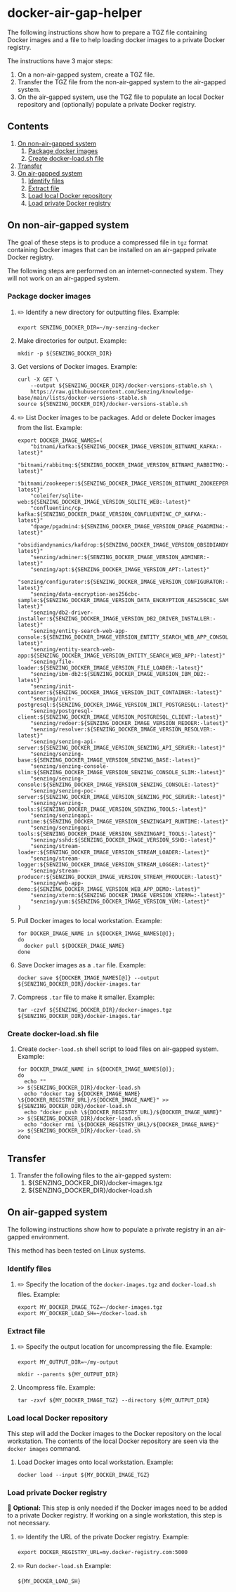 # docker-air-gap-helper

The following instructions show how to prepare a TGZ file containing
Docker images and a file to help loading docker images to a private Docker registry.

The instructions have 3 major steps:

1. On a non-air-gapped system, create a TGZ file.
1. Transfer the TGZ file from the non-air-gapped system to the air-gapped system.
1. On the air-gapped system, use the TGZ file to populate an local Docker repository
   and (optionally) populate a private Docker registry.

## Contents

1. [On non-air-gapped system](#on-non-air-gapped-system)
    1. [Package docker images](#package-docker-images)
    1. [Create docker-load.sh file](#create-docker-loadsh-file)
1. [Transfer](#transfer)
1. [On air-gapped system](#on-air-gapped-system)
    1. [Identify files](#identify-files)
    1. [Extract file](#extract-file)
    1. [Load local Docker repository](#load-local-docker-repository)
    1. [Load private Docker registry](#load-private-docker-registry)

## On non-air-gapped system

The goal of these steps is to produce a compressed file in `tgz` format
containing Docker images that can be installed on an air-gapped private Docker registry.

The following steps are performed on an internet-connected system.
They will not work on an air-gapped system.

### Package docker images

1. :pencil2: Identify a new directory for outputting files.
   Example:

    ```console
    export SENZING_DOCKER_DIR=~/my-senzing-docker

    ```

1. Make directories for output.
   Example:

    ```console
    mkdir -p ${SENZING_DOCKER_DIR}

    ```

1. Get versions of Docker images.
   Example:

    ```console
    curl -X GET \
        --output ${SENZING_DOCKER_DIR}/docker-versions-stable.sh \
        https://raw.githubusercontent.com/Senzing/knowledge-base/main/lists/docker-versions-stable.sh
    source ${SENZING_DOCKER_DIR}/docker-versions-stable.sh

    ```

1. :pencil2: List Docker images to be packages.
   Add or delete Docker images from the list.
   Example:

    ```console
    export DOCKER_IMAGE_NAMES=(
        "bitnami/kafka:${SENZING_DOCKER_IMAGE_VERSION_BITNAMI_KAFKA:-latest}"
        "bitnami/rabbitmq:${SENZING_DOCKER_IMAGE_VERSION_BITNAMI_RABBITMQ:-latest}"
        "bitnami/zookeeper:${SENZING_DOCKER_IMAGE_VERSION_BITNAMI_ZOOKEEPER:-latest}"
        "coleifer/sqlite-web:${SENZING_DOCKER_IMAGE_VERSION_SQLITE_WEB:-latest}"
        "confluentinc/cp-kafka:${SENZING_DOCKER_IMAGE_VERSION_CONFLUENTINC_CP_KAFKA:-latest}"
        "dpage/pgadmin4:${SENZING_DOCKER_IMAGE_VERSION_DPAGE_PGADMIN4:-latest}"
        "obsidiandynamics/kafdrop:${SENZING_DOCKER_IMAGE_VERSION_OBSIDIANDYNAMICS_KAFDROP:-latest}"
        "senzing/adminer:${SENZING_DOCKER_IMAGE_VERSION_ADMINER:-latest}"
        "senzing/apt:${SENZING_DOCKER_IMAGE_VERSION_APT:-latest}"
        "senzing/configurator:${SENZING_DOCKER_IMAGE_VERSION_CONFIGURATOR:-latest}"
        "senzing/data-encryption-aes256cbc-sample:${SENZING_DOCKER_IMAGE_VERSION_DATA_ENCRYPTION_AES256CBC_SAMPLE:-latest}"
        "senzing/db2-driver-installer:${SENZING_DOCKER_IMAGE_VERSION_DB2_DRIVER_INSTALLER:-latest}"
        "senzing/entity-search-web-app-console:${SENZING_DOCKER_IMAGE_VERSION_ENTITY_SEARCH_WEB_APP_CONSOLE:-latest}"
        "senzing/entity-search-web-app:${SENZING_DOCKER_IMAGE_VERSION_ENTITY_SEARCH_WEB_APP:-latest}"
        "senzing/file-loader:${SENZING_DOCKER_IMAGE_VERSION_FILE_LOADER:-latest}"
        "senzing/ibm-db2:${SENZING_DOCKER_IMAGE_VERSION_IBM_DB2:-latest}"
        "senzing/init-container:${SENZING_DOCKER_IMAGE_VERSION_INIT_CONTAINER:-latest}"
        "senzing/init-postgresql:${SENZING_DOCKER_IMAGE_VERSION_INIT_POSTGRESQL:-latest}"
        "senzing/postgresql-client:${SENZING_DOCKER_IMAGE_VERSION_POSTGRESQL_CLIENT:-latest}"
        "senzing/redoer:${SENZING_DOCKER_IMAGE_VERSION_REDOER:-latest}"
        "senzing/resolver:${SENZING_DOCKER_IMAGE_VERSION_RESOLVER:-latest}"
        "senzing/senzing-api-server:${SENZING_DOCKER_IMAGE_VERSION_SENZING_API_SERVER:-latest}"
        "senzing/senzing-base:${SENZING_DOCKER_IMAGE_VERSION_SENZING_BASE:-latest}"
        "senzing/senzing-console-slim:${SENZING_DOCKER_IMAGE_VERSION_SENZING_CONSOLE_SLIM:-latest}"
        "senzing/senzing-console:${SENZING_DOCKER_IMAGE_VERSION_SENZING_CONSOLE:-latest}"
        "senzing/senzing-poc-server:${SENZING_DOCKER_IMAGE_VERSION_SENZING_POC_SERVER:-latest}"
        "senzing/senzing-tools:${SENZING_DOCKER_IMAGE_VERSION_SENZING_TOOLS:-latest}"
        "senzing/senzingapi-runtime:${SENZING_DOCKER_IMAGE_VERSION_SENZINGAPI_RUNTIME:-latest}"
        "senzing/senzingapi-tools:${SENZING_DOCKER_IMAGE_VERSION_SENZINGAPI_TOOLS:-latest}"
        "senzing/sshd:${SENZING_DOCKER_IMAGE_VERSION_SSHD:-latest}"
        "senzing/stream-loader:${SENZING_DOCKER_IMAGE_VERSION_STREAM_LOADER:-latest}"
        "senzing/stream-logger:${SENZING_DOCKER_IMAGE_VERSION_STREAM_LOGGER:-latest}"
        "senzing/stream-producer:${SENZING_DOCKER_IMAGE_VERSION_STREAM_PRODUCER:-latest}"
        "senzing/web-app-demo:${SENZING_DOCKER_IMAGE_VERSION_WEB_APP_DEMO:-latest}"
        "senzing/xterm:${SENZING_DOCKER_IMAGE_VERSION_XTERM=:-latest}"
        "senzing/yum:${SENZING_DOCKER_IMAGE_VERSION_YUM:-latest}"
    )

    ```

1. Pull Docker images to local workstation.
   Example:

    ```console
    for DOCKER_IMAGE_NAME in ${DOCKER_IMAGE_NAMES[@]};
    do
      docker pull ${DOCKER_IMAGE_NAME}
    done

    ```

1. Save Docker images as a `.tar` file.
   Example:

    ```console
    docker save ${DOCKER_IMAGE_NAMES[@]} --output ${SENZING_DOCKER_DIR}/docker-images.tar

    ```

1. Compress `.tar` file to make it smaller.
   Example:

    ```console
    tar -czvf ${SENZING_DOCKER_DIR}/docker-images.tgz ${SENZING_DOCKER_DIR}/docker-images.tar

    ```

### Create docker-load.sh file

1. Create `docker-load.sh` shell script to load files on air-gapped system.
   Example:

    ```console
    for DOCKER_IMAGE_NAME in ${DOCKER_IMAGE_NAMES[@]};
    do
      echo ""                                                                             >> ${SENZING_DOCKER_DIR}/docker-load.sh
      echo "docker tag ${DOCKER_IMAGE_NAME} \${DOCKER_REGISTRY_URL}/${DOCKER_IMAGE_NAME}" >> ${SENZING_DOCKER_DIR}/docker-load.sh
      echo "docker push \${DOCKER_REGISTRY_URL}/${DOCKER_IMAGE_NAME}"                     >> ${SENZING_DOCKER_DIR}/docker-load.sh
      echo "docker rmi \${DOCKER_REGISTRY_URL}/${DOCKER_IMAGE_NAME}"                      >> ${SENZING_DOCKER_DIR}/docker-load.sh
    done
    ```

## Transfer

1. Transfer the following files to the air-gapped system:
    1. ${SENZING_DOCKER_DIR}/docker-images.tgz
    1. ${SENZING_DOCKER_DIR}/docker-load.sh

## On air-gapped system

The following instructions show how to populate a private registry in an air-gapped environment.

This method has been tested on Linux systems.

### Identify files

1. :pencil2: Specify the location of the `docker-images.tgz` and `docker-load.sh` files.
   Example:

    ```console
    export MY_DOCKER_IMAGE_TGZ=~/docker-images.tgz
    export MY_DOCKER_LOAD_SH=~/docker-load.sh

    ```

### Extract file

1. :pencil2: Specify the output location for uncompressing the file.
   Example:

    ```console
    export MY_OUTPUT_DIR=~/my-output

    mkdir --parents ${MY_OUTPUT_DIR}
    ```

1. Uncompress file.
   Example:

    ```console
    tar -zxvf ${MY_DOCKER_IMAGE_TGZ} --directory ${MY_OUTPUT_DIR}
    ```

### Load local Docker repository

This step will add the Docker images to the Docker repository on the local workstation.
The contents of the local Docker repository are seen via the `docker images` command.

1. Load Docker images onto local workstation.
   Example:

    ```console
    docker load --input ${MY_DOCKER_IMAGE_TGZ}
    ```

### Load private Docker registry

:thinking: **Optional:** This step is only needed if the Docker images
need to be added to a private Docker registry.
If working on a single workstation, this step is not necessary.

1. :pencil2: Identify the URL of the private Docker registry.
   Example:

    ```console
    export DOCKER_REGISTRY_URL=my.docker-registry.com:5000

    ```

1. :pencil2: Run `docker-load.sh`
   Example:

    ```console
    ${MY_DOCKER_LOAD_SH}
    ```
